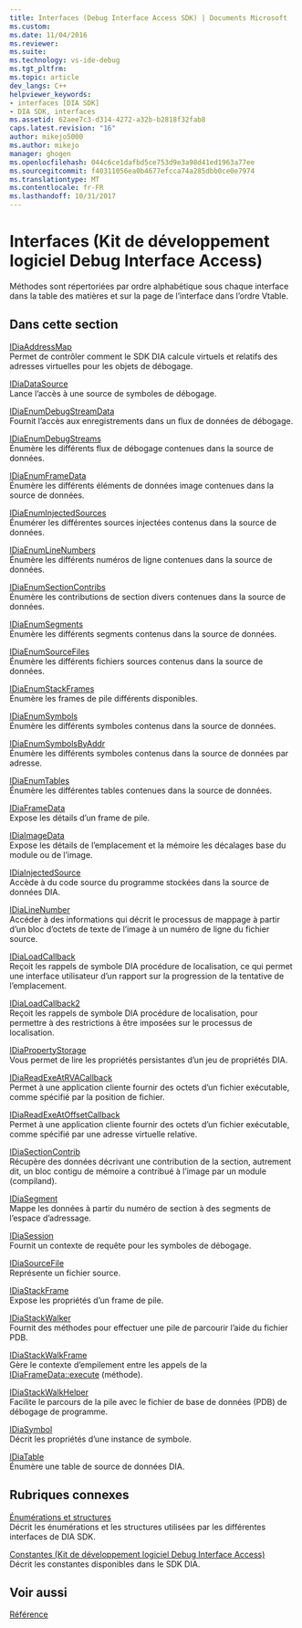 ```yaml
---
title: Interfaces (Debug Interface Access SDK) | Documents Microsoft
ms.custom: 
ms.date: 11/04/2016
ms.reviewer: 
ms.suite: 
ms.technology: vs-ide-debug
ms.tgt_pltfrm: 
ms.topic: article
dev_langs: C++
helpviewer_keywords:
- interfaces [DIA SDK]
- DIA SDK, interfaces
ms.assetid: 62aee7c3-d314-4272-a32b-b2818f32fab8
caps.latest.revision: "16"
author: mikejo5000
ms.author: mikejo
manager: ghogen
ms.openlocfilehash: 044c6ce1dafbd5ce753d9e3a98d41ed1963a77ee
ms.sourcegitcommit: f40311056ea0b4677efcca74a285dbb0ce0e7974
ms.translationtype: MT
ms.contentlocale: fr-FR
ms.lasthandoff: 10/31/2017
---
```

# <a name="interfaces-debug-interface-access-sdk"></a>Interfaces (Kit de développement logiciel Debug Interface Access)
Méthodes sont répertoriées par ordre alphabétique sous chaque interface dans la table des matières et sur la page de l’interface dans l’ordre Vtable.  
  
## <a name="in-this-section"></a>Dans cette section  
 [IDiaAddressMap](../../debugger/debug-interface-access/idiaaddressmap.md)  
 Permet de contrôler comment le SDK DIA calcule virtuels et relatifs des adresses virtuelles pour les objets de débogage.  
  
 [IDiaDataSource](../../debugger/debug-interface-access/idiadatasource.md)  
 Lance l’accès à une source de symboles de débogage.  
  
 [IDiaEnumDebugStreamData](../../debugger/debug-interface-access/idiaenumdebugstreamdata.md)  
 Fournit l’accès aux enregistrements dans un flux de données de débogage.  
  
 [IDiaEnumDebugStreams](../../debugger/debug-interface-access/idiaenumdebugstreams.md)  
 Énumère les différents flux de débogage contenues dans la source de données.  
  
 [IDiaEnumFrameData](../../debugger/debug-interface-access/idiaenumframedata.md)  
 Énumère les différents éléments de données image contenues dans la source de données.  
  
 [IDiaEnumInjectedSources](../../debugger/debug-interface-access/idiaenuminjectedsources.md)  
 Énumérer les différentes sources injectées contenus dans la source de données.  
  
 [IDiaEnumLineNumbers](../../debugger/debug-interface-access/idiaenumlinenumbers.md)  
 Énumère les différents numéros de ligne contenues dans la source de données.  
  
 [IDiaEnumSectionContribs](../../debugger/debug-interface-access/idiaenumsectioncontribs.md)  
 Énumère les contributions de section divers contenues dans la source de données.  
  
 [IDiaEnumSegments](../../debugger/debug-interface-access/idiaenumsegments.md)  
 Énumère les différents segments contenus dans la source de données.  
  
 [IDiaEnumSourceFiles](../../debugger/debug-interface-access/idiaenumsourcefiles.md)  
 Énumère les différents fichiers sources contenus dans la source de données.  
  
 [IDiaEnumStackFrames](../../debugger/debug-interface-access/idiaenumstackframes.md)  
 Énumère les frames de pile différents disponibles.  
  
 [IDiaEnumSymbols](../../debugger/debug-interface-access/idiaenumsymbols.md)  
 Énumère les différents symboles contenus dans la source de données.  
  
 [IDiaEnumSymbolsByAddr](../../debugger/debug-interface-access/idiaenumsymbolsbyaddr.md)  
 Énumère les différents symboles contenus dans la source de données par adresse.  
  
 [IDiaEnumTables](../../debugger/debug-interface-access/idiaenumtables.md)  
 Énumère les différentes tables contenues dans la source de données.  
  
 [IDiaFrameData](../../debugger/debug-interface-access/idiaframedata.md)  
 Expose les détails d’un frame de pile.  
  
 [IDiaImageData](../../debugger/debug-interface-access/idiaimagedata.md)  
 Expose les détails de l’emplacement et la mémoire les décalages base du module ou de l’image.  
  
 [IDiaInjectedSource](../../debugger/debug-interface-access/idiainjectedsource.md)  
 Accède à du code source du programme stockées dans la source de données DIA.  
  
 [IDiaLineNumber](../../debugger/debug-interface-access/idialinenumber.md)  
 Accéder à des informations qui décrit le processus de mappage à partir d’un bloc d’octets de texte de l’image à un numéro de ligne du fichier source.  
  
 [IDiaLoadCallback](../../debugger/debug-interface-access/idialoadcallback.md)  
 Reçoit les rappels de symbole DIA procédure de localisation, ce qui permet une interface utilisateur d’un rapport sur la progression de la tentative de l’emplacement.  
  
 [IDiaLoadCallback2](../../debugger/debug-interface-access/idialoadcallback2.md)  
 Reçoit les rappels de symbole DIA procédure de localisation, pour permettre à des restrictions à être imposées sur le processus de localisation.  
  
 [IDiaPropertyStorage](../../debugger/debug-interface-access/idiapropertystorage.md)  
 Vous permet de lire les propriétés persistantes d’un jeu de propriétés DIA.  
  
 [IDiaReadExeAtRVACallback](../../debugger/debug-interface-access/idiareadexeatrvacallback.md)  
 Permet à une application cliente fournir des octets d’un fichier exécutable, comme spécifié par la position de fichier.  
  
 [IDiaReadExeAtOffsetCallback](../../debugger/debug-interface-access/idiareadexeatoffsetcallback.md)  
 Permet à une application cliente fournir des octets d’un fichier exécutable, comme spécifié par une adresse virtuelle relative.  
  
 [IDiaSectionContrib](../../debugger/debug-interface-access/idiasectioncontrib.md)  
 Récupère des données décrivant une contribution de la section, autrement dit, un bloc contigu de mémoire a contribué à l’image par un module (compiland).  
  
 [IDiaSegment](../../debugger/debug-interface-access/idiasegment.md)  
 Mappe les données à partir du numéro de section à des segments de l’espace d’adressage.  
  
 [IDiaSession](../../debugger/debug-interface-access/idiasession.md)  
 Fournit un contexte de requête pour les symboles de débogage.  
  
 [IDiaSourceFile](../../debugger/debug-interface-access/idiasourcefile.md)  
 Représente un fichier source.  
  
 [IDiaStackFrame](../../debugger/debug-interface-access/idiastackframe.md)  
 Expose les propriétés d’un frame de pile.  
  
 [IDiaStackWalker](../../debugger/debug-interface-access/idiastackwalker.md)  
 Fournit des méthodes pour effectuer une pile de parcourir l’aide du fichier PDB.  
  
 [IDiaStackWalkFrame](../../debugger/debug-interface-access/idiastackwalkframe.md)  
 Gère le contexte d’empilement entre les appels de la [IDiaFrameData::execute](../../debugger/debug-interface-access/idiaframedata-execute.md) (méthode).  
  
 [IDiaStackWalkHelper](../../debugger/debug-interface-access/idiastackwalkhelper.md)  
 Facilite le parcours de la pile avec le fichier de base de données (PDB) de débogage de programme.  
  
 [IDiaSymbol](../../debugger/debug-interface-access/idiasymbol.md)  
 Décrit les propriétés d’une instance de symbole.  
  
 [IDiaTable](../../debugger/debug-interface-access/idiatable.md)  
 Énumère une table de source de données DIA.  
  
## <a name="related-sections"></a>Rubriques connexes  
 [Énumérations et structures](../../debugger/debug-interface-access/enumerations-and-structures.md)  
 Décrit les énumérations et les structures utilisées par les différentes interfaces de DIA SDK.  
  
 [Constantes (Kit de développement logiciel Debug Interface Access)](../../debugger/debug-interface-access/constants-debug-interface-access-sdk.md)  
 Décrit les constantes disponibles dans le SDK DIA.  
  
## <a name="see-also"></a>Voir aussi  
 [Référence](../../debugger/debug-interface-access/debug-interface-access-sdk-reference.md)